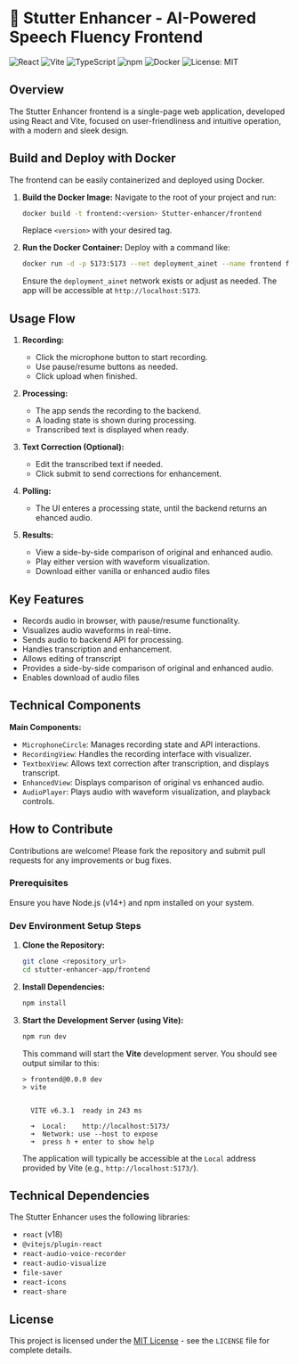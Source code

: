 # 🎤  Stutter Enhancer - AI-Powered Speech Fluency Frontend


![React](https://img.shields.io/badge/react-%2320232a.svg?style=for-the-badge&logo=react&logoColor=%2361DAFB)
![Vite](https://img.shields.io/badge/vite-%23646CFF.svg?style=for-the-badge&logo=vite&logoColor=white)
![TypeScript](https://img.shields.io/badge/typescript-%23007ACC.svg?style=for-the-badge&logo=typescript&logoColor=white)
![npm](https://img.shields.io/badge/npm-%23CB3837.svg?style=for-the-badge&logo=npm&logoColor=white)
![Docker](https://img.shields.io/badge/docker-ready-blue)
![License: MIT](https://img.shields.io/badge/License-MIT-yellow.svg)

## Overview

The Stutter Enhancer frontend is a single-page web application, developed using React and Vite, focused on user-friendliness and intuitive operation, with a modern and sleek design.

## Build and Deploy with Docker

The frontend can be easily containerized and deployed using Docker.

1.  **Build the Docker Image:**
    Navigate to the root of your project and run:
    ```bash
    docker build -t frontend:<version> Stutter-enhancer/frontend
    ```
    Replace `<version>` with your desired tag.

2.  **Run the Docker Container:**
    Deploy with a command like:
    ```bash
    docker run -d -p 5173:5173 --net deployment_ainet --name frontend frontend:<version>
    ```
    Ensure the `deployment_ainet` network exists or adjust as needed. The app will be accessible at `http://localhost:5173`.


## Usage Flow

1.  **Recording:**
    * Click the microphone button to start recording.
    * Use pause/resume buttons as needed.
    * Click upload when finished.

2.  **Processing:**
    * The app sends the recording to the backend.
    * A loading state is shown during processing.
    * Transcribed text is displayed when ready.

3.  **Text Correction (Optional):**
    * Edit the transcribed text if needed.
    * Click submit to send corrections for enhancement.
4.   **Polling:**
        * The UI enteres a processing state, until the backend returns an ehanced audio.

5.  **Results:**
    * View a side-by-side comparison of original and enhanced audio.
    * Play either version with waveform visualization.
    * Download either vanilla or enhanced audio files

## Key Features

* Records audio in browser, with pause/resume functionality.
* Visualizes audio waveforms in real-time.
* Sends audio to backend API for processing.
* Handles transcription and enhancement.
* Allows editing of transcript 
* Provides a side-by-side comparison of original and enhanced audio.
* Enables download of audio files

## Technical Components

**Main Components:**

* `MicrophoneCircle`: Manages recording state and API interactions.
* `RecordingView`: Handles the recording interface with visualizer.
* `TextboxView`: Allows text correction after transcription, and displays transcript.
* `EnhancedView`: Displays comparison of original vs enhanced audio.
* `AudioPlayer`: Plays audio with waveform visualization, and playback controls.

## How to Contribute

Contributions are welcome! Please fork the repository and submit pull requests for any improvements or bug fixes.

### Prerequisites

Ensure you have Node.js (v14+) and npm installed on your system.

### Dev Environment Setup Steps

1.  **Clone the Repository:**

    ```bash
    git clone <repository_url>
    cd stutter-enhancer-app/frontend
    ```

2.  **Install Dependencies:**

    ```bash
    npm install
    ```
    

3.  **Start the Development Server (using Vite):**

    ```bash
    npm run dev
    ```

    This command will start the **Vite** development server. You should see output similar to this:

    ```
    > frontend@0.0.0 dev
    > vite


      VITE v6.3.1  ready in 243 ms

      ➜  Local:    http://localhost:5173/
      ➜  Network: use --host to expose
      ➜  press h + enter to show help
    ```

    The application will typically be accessible at the `Local` address provided by Vite (e.g., `http://localhost:5173/`).

## Technical Dependencies

The Stutter Enhancer uses the following libraries:

* `react` (v18)
* `@vitejs/plugin-react`
* `react-audio-voice-recorder`
* `react-audio-visualize`
* `file-saver`
* `react-icons`
* `react-share`

## License

This project is licensed under the [MIT License](https://opensource.org/licenses/MIT) - see the `LICENSE` file for complete details.
